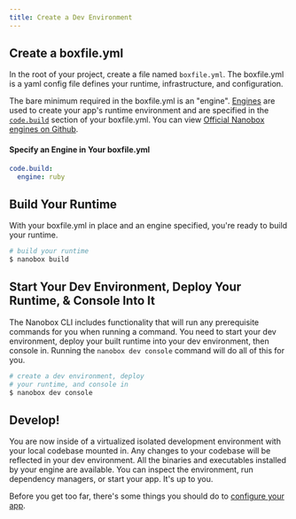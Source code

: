 ```yaml
---
title: Create a Dev Environment
---
```


## Create a boxfile.yml
In the root of your project, create a file named `boxfile.yml`. The boxfile.yml is a yaml config file defines your runtime, infrastructure, and  configuration.

The bare minimum required in the boxfile.yml is an "engine". [Engines](/engines/) are used to create your app's runtime environment and are specified in the [`code.build`](/app-config/boxfile/code-build/) section of your boxfile.yml. You can view [Official Nanobox engines on Github](https://github.com/nanobox-io/?utf8=%E2%9C%93&query=nanobox-engine).

#### Specify an Engine in Your boxfile.yml

```yaml
code.build:
  engine: ruby
```

## Build Your Runtime
With your boxfile.yml in place and an engine specified, you're ready to build your runtime.

```bash
# build your runtime
$ nanobox build
```

## Start Your Dev Environment, Deploy Your Runtime, & Console Into It
The Nanobox CLI includes functionality that will run any prerequisite commands for you when running a command. You need to start your dev environment, deploy your built runtime into your dev environment, then console in. Running the `nanobox dev console` command will do all of this for you.

```bash
# create a dev environment, deploy
# your runtime, and console in
$ nanobox dev console
```

## Develop!
You are now inside of a virtualized isolated development environment with your local codebase mounted in. Any changes to your codebase will be reflected in your dev environment. All the binaries and executables installed by your engine are available. You can inspect the environment, run dependency managers, or start your app. It's up to you.

Before you get too far, there's some things you should do to [configure your app](/getting-started/configure-app/).
